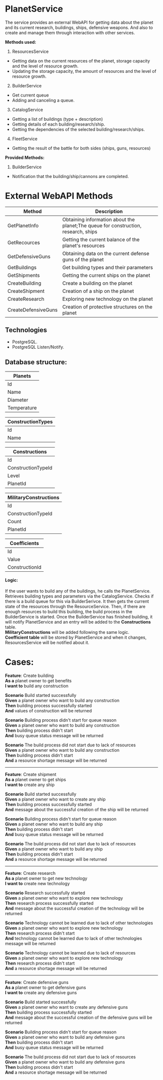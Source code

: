 # PlanetService

The service provides an external WebAPI for getting data about the planet and its current research, buildings, ships, defensive weapons.
And also to create and manage them through interaction with other services.

**Methods used:**
1. ResourcesService
- Getting data on the current resources of the planet, storage capacity and the level of resource growth.
- Updating the storage capacity, the amount of resources and the level of resource growth.
2. BuilderService
- Get current queue
- Adding and canceling a queue.
3. CatalogService
- Getting a list of buildings (type + description)
- Getting details of each building/research/ship.
- Getting the dependencies of the selected building/research/ships.
4. FleetService
- Getting the result of the battle for both sides (ships, guns, resources)

**Provided Methods:**
1. BuilderService
- Notification that the building/ship/cannons are completed.

# External WebAPI Methods
| Method                      | Description                                                                        |
| --------------------------- | ---------------------------------------------------------------------------------  |
| GetPlanetInfo               | Obtaining information about the planet;The queue for construction, research, ships |
| GetRecources                | Getting the current balance of the planet's resources                              |
| GetDefensiveGuns            | Obtaining data on the current defense guns of the planet                           |
| GetBuildings                | Get building types and their parameters                                            |
| GetShipments                | Getting the current ships on the planet                                            |
| CreateBuilding              | Create a building on the planet                                                    |
| CreateShipment              | Creation of a ship on the planet                                                   |
| CreateResearch              | Exploring new technology on the planet                                             |
| CreateDefensiveGuns         | Creation of protective structures on the planet                                    |

## Technologies
- PostgreSQL.  
- PostgreSQL Listen/Notify.  


## Database structure:

| Planets                   |
| ------------------------- |
| Id                        |
| Name                      |
| Diameter                  |
| Temperature               |

| ConstructionTypes         |
| ------------------------- |
| Id                        |
| Name                      |

| Constructions             |
| ------------------------- |
| Id                        |
| ConstructionTypeId        |
| Level                     |
| PlanetId                  |

| MilitaryConstructions     |
| ------------------------- |
| Id                        |
| ConstructionTypeId        |
| Count                     |
| PlanetId                  |

| Coefficients              |
| ------------------------- |
| Id                        |
| Value                     |
| ConstructionId            |
  
#### Logic:
If the user wants to build any of the buildings, he calls the PlanetService. Retrieves building types and parameters via the CatalogService. Checks if there is a build queue for this via BuilderSerivce. It then gets the current state of the resources through the ResourceService. Then, if there are enough resources to build this building, the build process in the BuilderService is started. Once the BuilderService has finished building, it will notify PlanetService and an entry will be added to the **Constructions** table.  
**MilitaryConstructions** will be added following the same logic.  
**Сoefficient table** will be stored by PlanetService and when it changes, ResourcesService will be notified about it.  

# Cases:
**Feature**: Create building  
**As a** planet owner to get benefits  
**I want to** build any construction  

**Scenario** Build started successfully  
**Given** a planet owner who want to build any construction    
**Then** building process successfully started  
**And** values of construction will be returned  

**Scenario** Building process didn't start for queue reason    
**Given** a planet owner who want to build any construction    
**Then** building process didn't start  
**And** busy queue status message will be returned   

**Scenario** The build process did not start due to lack of resources  
**Given** a planet owner who want to build any construction  
**Then** building process didn't start  
**And** a resource shortage message will be returned  

---
**Feature**: Create shipment  
**As a** planet owner to get ships  
**I want to** create any ship  

**Scenario** Build started successfully  
**Given** a planet owner who want to create any ship  
**Then** building process successfully started  
**And** message about the successful creation of the ship will be returned   

**Scenario** Building process didn't start for queue reason  
**Given** a planet owner who want to build any ship   
**Then** building process didn't start  
**And** busy queue status message will be returned  

**Scenario** The build process did not start due to lack of resources  
**Given** a planet owner who want to build any ship  
**Then** building process didn't start   
**And** a resource shortage message will be returned   

---

**Feature**: Create research   
**As a** planet owner to get new technology  
**I want to** create new technology   

**Scenario** Research successfully started  
**Given** a planet owner who want to explore new technology  
**Then** research process successfully started  
**And** message about the successful creation of the technology will be returned  

**Scenario** Technology cannot be learned due to lack of other technologies  
**Given** a planet owner who want to explore new technology   
**Then** research process didn't start   
**And** technology cannot be learned due to lack of other technologies message will be returned  

**Scenario** Technology cannot be learned due to lack of resources  
**Given** a planet owner who want to explore new technology  
**Then** research process didn't start  
**And** a resource shortage message will be returned 
 
---

**Feature**: Create defensive guns    
**As a** planet owner to get defensive guns  
**I want to** create any defensive guns   

**Scenario** Build started successfully  
**Given** a planet owner who want to create any defensive guns  
**Then** building process successfully started  
**And** message about the successful creation of the defensive guns will be returned  

**Scenario** Building process didn't start for queue reason  
**Given** a planet owner who want to build any defensive guns  
**Then** building process didn't start  
**And** busy queue status message will be returned  

**Scenario** The build process did not start due to lack of resources  
**Given** a planet owner who want to build any defensive guns  
**Then** building process didn't start  
**And** a resource shortage message will be returned   
